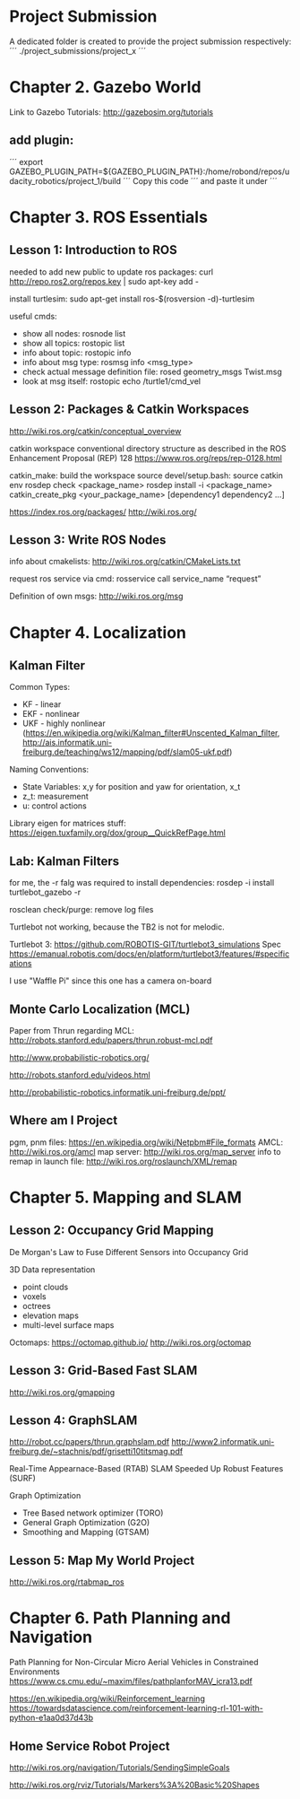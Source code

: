 



# Project Submission
A dedicated folder is created to provide the project submission respectively:
´´´
./project_submissions/project_x
´´´

# Chapter 2. Gazebo World

Link to Gazebo Tutorials:
http://gazebosim.org/tutorials

## add plugin:
´´´
export GAZEBO_PLUGIN_PATH=${GAZEBO_PLUGIN_PATH}:/home/robond/repos/udacity_robotics/project_1/build
´´´
Copy this code
´´´
<plugin name="hello" filename="libhello.so"/> and paste it under <world name="default">
´´´

# Chapter 3. ROS Essentials
## Lesson 1: Introduction to ROS
needed to add new public to update ros packages:
curl http://repo.ros2.org/repos.key | sudo apt-key add -

install turtlesim: sudo apt-get install ros-$(rosversion -d)-turtlesim

useful cmds:
- show all nodes: rosnode list
- show all topics: rostopic list
- info about topic: rostopic info <topic>
- info about msg type: rosmsg info <msg_type>
- check actual message definition file: rosed geometry_msgs Twist.msg
- look at msg itself: rostopic echo /turtle1/cmd_vel

## Lesson 2: Packages & Catkin Workspaces

http://wiki.ros.org/catkin/conceptual_overview

catkin workspace conventional directory structure as described in the ROS Enhancement Proposal (REP) 128
https://www.ros.org/reps/rep-0128.html

catkin_make: build the workspace
source devel/setup.bash: source catkin env
rosdep check <package_name>
rosdep install -i <package_name>
catkin_create_pkg <your_package_name> [dependency1 dependency2 …]

https://index.ros.org/packages/
http://wiki.ros.org/


## Lesson 3: Write ROS Nodes

info about cmakelists: http://wiki.ros.org/catkin/CMakeLists.txt

request ros service via cmd: rosservice call service_name “request”

Definition of own msgs: http://wiki.ros.org/msg 

# Chapter 4. Localization

## Kalman Filter

Common Types:
- KF - linear
- EKF - nonlinear
- UKF - highly nonlinear (https://en.wikipedia.org/wiki/Kalman_filter#Unscented_Kalman_filter, http://ais.informatik.uni-freiburg.de/teaching/ws12/mapping/pdf/slam05-ukf.pdf)

Naming Conventions:
- State Variables: x,y for position and yaw for orientation, x_t
- z_t: measurement
- u: control actions

Library eigen for matrices stuff: https://eigen.tuxfamily.org/dox/group__QuickRefPage.html

## Lab: Kalman Filters

for me, the -r falg was required to install dependencies:
rosdep -i install turtlebot_gazebo -r

rosclean check/purge: remove log files


Turtlebot not working, because the TB2 is not for melodic.

Turtlebot 3:
https://github.com/ROBOTIS-GIT/turtlebot3_simulations
Spec 
https://emanual.robotis.com/docs/en/platform/turtlebot3/features/#specifications

I use "Waffle Pi" since this one has a camera on-board


## Monte Carlo Localization (MCL)

Paper from Thrun regarding MCL: http://robots.stanford.edu/papers/thrun.robust-mcl.pdf

http://www.probabilistic-robotics.org/

http://robots.stanford.edu/videos.html

http://probabilistic-robotics.informatik.uni-freiburg.de/ppt/

## Where am I Project

pgm, pnm files: https://en.wikipedia.org/wiki/Netpbm#File_formats
AMCL: http://wiki.ros.org/amcl
map server: http://wiki.ros.org/map_server
info to remap in launch file: http://wiki.ros.org/roslaunch/XML/remap


# Chapter 5. Mapping and SLAM

## Lesson 2: Occupancy Grid Mapping

De Morgan's Law to Fuse Different Sensors into Occupancy Grid

3D Data representation
- point clouds
- voxels
- octrees
- elevation maps
- multi-level surface maps

Octomaps:
https://octomap.github.io/
http://wiki.ros.org/octomap

## Lesson 3: Grid-Based Fast SLAM

http://wiki.ros.org/gmapping

## Lesson 4: GraphSLAM

http://robot.cc/papers/thrun.graphslam.pdf
http://www2.informatik.uni-freiburg.de/~stachnis/pdf/grisetti10titsmag.pdf

Real-Time Appearnace-Based (RTAB) SLAM
Speeded Up Robust Features (SURF)

Graph Optimization
- Tree Based network optimizer (TORO)
- General Graph Optimization (G2O)
- Smoothing and Mapping (GTSAM)

## Lesson 5: Map My World Project

http://wiki.ros.org/rtabmap_ros


# Chapter 6. Path Planning and Navigation

Path Planning for Non-Circular Micro Aerial Vehicles in Constrained Environments
https://www.cs.cmu.edu/~maxim/files/pathplanforMAV_icra13.pdf

https://en.wikipedia.org/wiki/Reinforcement_learning
https://towardsdatascience.com/reinforcement-learning-rl-101-with-python-e1aa0d37d43b


## Home Service Robot Project

http://wiki.ros.org/navigation/Tutorials/SendingSimpleGoals

http://wiki.ros.org/rviz/Tutorials/Markers%3A%20Basic%20Shapes
